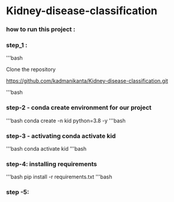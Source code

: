 # Kidney-disease-classification


### how to run this project :


### step_1  :
'''bash

Clone the repository 

https://github.com/kadmanikanta/Kidney-disease-classification.git

'''bash

### step-2  - conda create environment for our project 

'''bash
conda create -n  kid python=3.8 -y
'''bash

###  step-3 - activating conda activate kid

'''bash
conda activate kid
'''bash

### step-4: installing requirements

'''bash
pip install -r requirements.txt
'''bash

 

### step -5:




